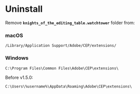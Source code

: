 # Uninstall

Remove **`knights_of_the_editing_table.watchtower`** folder from:

### macOS

```
/Library/Application Support/Adobe/CEP/extensions/
```

### Windows

```
C:\Program Files\Common Files\Adobe\CEP\extensions\
```

Before v1.5.0:

```
C:\Users\%username%\AppData\Roaming\Adobe\CEP\extensions\
```
